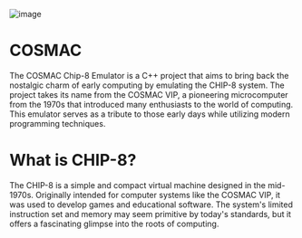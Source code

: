 ![image](https://github.com/victor1778/COSMAC/assets/68914862/f0394dcc-9f3c-4411-8a8c-e5fdd6bd8583)

# COSMAC
The COSMAC Chip-8 Emulator is a C++ project that aims to bring back the nostalgic charm of early computing by emulating the CHIP-8 system. The project takes its name from the COSMAC VIP, a pioneering microcomputer from the 1970s that introduced many enthusiasts to the world of computing. This emulator serves as a tribute to those early days while utilizing modern programming techniques.

# What is CHIP-8?
The CHIP-8 is a simple and compact virtual machine designed in the mid-1970s. Originally intended for computer systems like the COSMAC VIP, it was used to develop games and educational software. The system's limited instruction set and memory may seem primitive by today's standards, but it offers a fascinating glimpse into the roots of computing.
